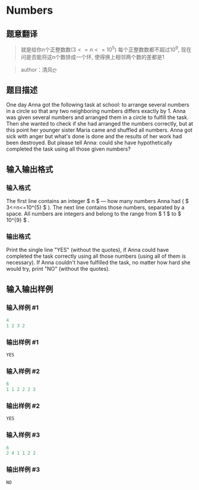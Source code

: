 # Numbers

## 题意翻译

>就是给你$n$个正整数数$(3 <= n <= 10^5)$ 每个正整数数都不超过$10^9$, 现在问是否能将这n个数排成一个环, 使得换上相邻两个数的差都是$1$

>author：清风ღ

## 题目描述

One day Anna got the following task at school: to arrange several numbers in a circle so that any two neighboring numbers differs exactly by 1. Anna was given several numbers and arranged them in a circle to fulfill the task. Then she wanted to check if she had arranged the numbers correctly, but at this point her younger sister Maria came and shuffled all numbers. Anna got sick with anger but what's done is done and the results of her work had been destroyed. But please tell Anna: could she have hypothetically completed the task using all those given numbers?

## 输入输出格式

### 输入格式

The first line contains an integer $ n $ — how many numbers Anna had ( $ 3<=n<=10^{5} $ ). The next line contains those numbers, separated by a space. All numbers are integers and belong to the range from $ 1 $ to $ 10^{9} $ .

### 输出格式

Print the single line "YES" (without the quotes), if Anna could have completed the task correctly using all those numbers (using all of them is necessary). If Anna couldn't have fulfilled the task, no matter how hard she would try, print "NO" (without the quotes).

## 输入输出样例

### 输入样例 #1

```cpp
4
1 2 3 2

```
### 输出样例 #1

```cpp
YES

```
### 输入样例 #2

```cpp
6
1 1 2 2 2 3

```
### 输出样例 #2

```cpp
YES

```
### 输入样例 #3

```cpp
6
2 4 1 1 2 2

```
### 输出样例 #3

```cpp
NO

```
